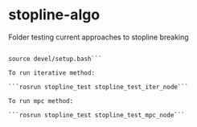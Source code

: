 # stopline-algo

Folder testing current approaches to stopline breaking

```cd stopline_algo/

source devel/setup.bash```

To run iterative method:

```rosrun stopline_test stopline_test_iter_node``` 

To run mpc method:

```rosrun stopline_test stopline_test_mpc_node```
